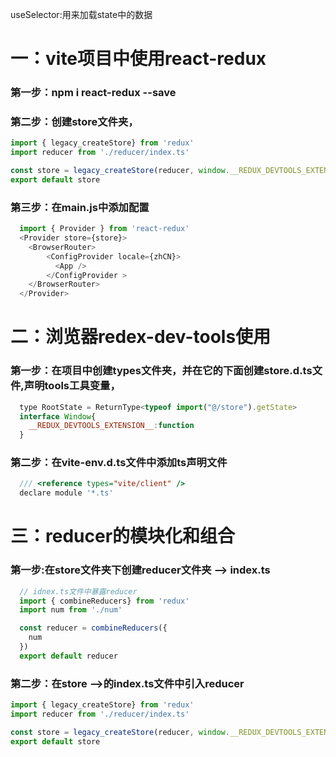useSelector:用来加载state中的数据
# 一：vite项目中使用react-redux
  ### 第一步：npm i react-redux --save
  ### 第二步：创建store文件夹，
  ```js
  import { legacy_createStore} from 'redux'
  import reducer from './reducer/index.ts'

  const store = legacy_createStore(reducer, window.__REDUX_DEVTOOLS_EXTENSION__ && window.__REDUX_DEVTOOLS_EXTENSION__())
  export default store
  ```
  ### 第三步：在main.js中添加配置
  ```js
    import { Provider } from 'react-redux'
    <Provider store={store}>
      <BrowserRouter>
          <ConfigProvider locale={zhCN}>
            <App />
          </ConfigProvider >
      </BrowserRouter>
    </Provider>
  ```


# 二：浏览器redex-dev-tools使用
  ### 第一步：在项目中创建types文件夹，并在它的下面创建store.d.ts文件,声明tools工具变量，
  ```js
    type RootState = ReturnType<typeof import("@/store").getState>
    interface Window{
      __REDUX_DEVTOOLS_EXTENSION__:function
    }
  ```
  ### 第二步：在vite-env.d.ts文件中添加ts声明文件
  ```js
    /// <reference types="vite/client" />
    declare module '*.ts'
  ```


# 三：reducer的模块化和组合
  ### 第一步:在store文件夹下创建reducer文件夹  -->  index.ts
  ```js
    // idnex.ts文件中暴露reducer
    import { combineReducers} from 'redux'
    import num from './num'

    const reducer = combineReducers({
      num
    })
    export default reducer
  ```
  ### 第二步：在store -->的index.ts文件中引入reducer
  ```js
  import { legacy_createStore} from 'redux'
  import reducer from './reducer/index.ts'

  const store = legacy_createStore(reducer, window.__REDUX_DEVTOOLS_EXTENSION__ && window.__REDUX_DEVTOOLS_EXTENSION__())
  export default store
  ```
